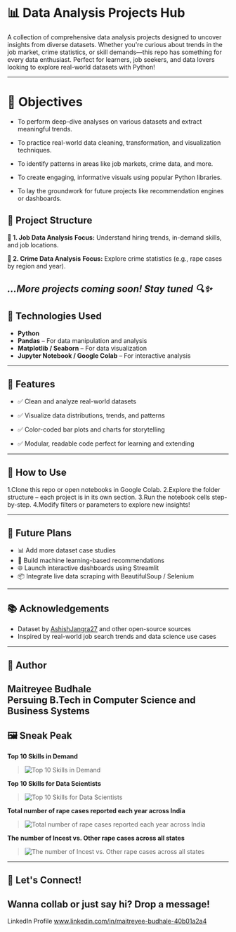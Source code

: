 # 📊 Data Analysis Projects Hub

A collection of comprehensive data analysis projects designed to uncover insights from diverse datasets. Whether you're curious about trends in the job market, crime statistics, or skill demands—this repo has something for every data enthusiast. Perfect for learners, job seekers, and data lovers looking to explore real-world datasets with Python!

---
# 🎯 Objectives
* To perform deep-dive analyses on various datasets and extract meaningful trends.

* To practice real-world data cleaning, transformation, and visualization techniques.

* To identify patterns in areas like job markets, crime data, and more.

* To create engaging, informative visuals using popular Python libraries.

* To lay the groundwork for future projects like recommendation engines or dashboards.



## 📁 Project Structure
  **📌 1. Job Data Analysis**
  **Focus:** Understand hiring trends, in-demand skills, and job locations.
  
  **📌 2. Crime Data Analysis**
  **Focus:** Explore crime statistics (e.g., rape cases by region and year).

_...More projects coming soon! Stay tuned 🔍✨_
---

## 🔧 Technologies Used

- **Python**
- **Pandas** – For data manipulation and analysis
- **Matplotlib / Seaborn** – For data visualization
- **Jupyter Notebook / Google Colab** – For interactive analysis

---

## 🚀 Features
- ✅ Clean and analyze real-world datasets

- ✅ Visualize data distributions, trends, and patterns

- ✅ Color-coded bar plots and charts for storytelling

- ✅ Modular, readable code perfect for learning and extending
---

## 📌 How to Use
1.Clone this repo or open notebooks in Google Colab.
2.Explore the folder structure – each project is in its own section.
3.Run the notebook cells step-by-step.
4.Modify filters or parameters to explore new insights!

---

## 🌟 Future Plans
- 📊 Add more dataset case studies
- 🧠 Build machine learning-based recommendations
- 🌐 Launch interactive dashboards using Streamlit
- 📦 Integrate live data scraping with BeautifulSoup / Selenium
---

## 📚 Acknowledgements

- Dataset by [AshishJangra27](https://github.com/AshishJangra27) and other open-source sources
- Inspired by real-world job search trends and data science use cases

---

## 🧠 Author

**Maitreyee Budhale**  
Persuing B.Tech in Computer Science and Business Systems
---

## 🖼️ Sneak Peak

**Top 10 Skills in Demand**
> ![Top 10 Skills in Demand](https://github.com/user-attachments/assets/300a8cf3-1c3a-478a-af69-615a18f80804)


**Top 10 Skills for Data Scientists**
> ![Top 10 Skills for Data Scientists](https://github.com/user-attachments/assets/1ad7ca74-29c7-4d4d-8af5-bccd5be3df60)


**Total number of rape cases reported each year across India**
> ![Total number of rape cases reported each year across India](https://github.com/user-attachments/assets/8745a816-518c-4979-83f7-4df6a61faf96)


**The number of Incest vs. Other rape cases across all states**
> ![The number of Incest vs. Other rape cases across all states](https://github.com/user-attachments/assets/a87636af-25b5-4272-b81a-5249b33bd75d)

---

## 💬 Let's Connect!

Wanna collab or just say hi? Drop a message! 
---
LinkedIn Profile www.linkedin.com/in/maitreyee-budhale-40b01a2a4

